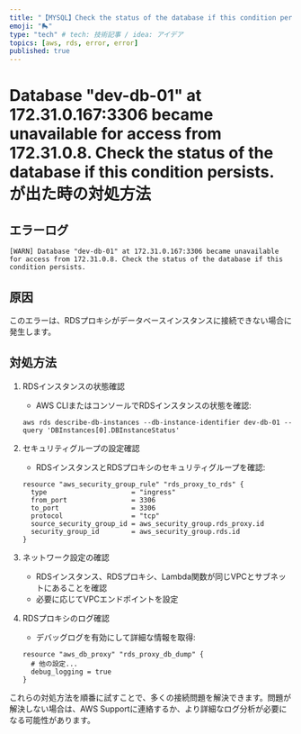 ```yaml
---
title: "【MYSQL】Check the status of the database if this condition persists が出る"
emoji: "🛼"
type: "tech" # tech: 技術記事 / idea: アイデア
topics: [aws, rds, error, error]
published: true
---
```


# Database "dev-db-01" at 172.31.0.167:3306 became unavailable for access from 172.31.0.8. Check the status of the database if this condition persists. が出た時の対処方法

## エラーログ
```
[WARN] Database "dev-db-01" at 172.31.0.167:3306 became unavailable for access from 172.31.0.8. Check the status of the database if this condition persists.
```

## 原因
このエラーは、RDSプロキシがデータベースインスタンスに接続できない場合に発生します。

## 対処方法
1. RDSインスタンスの状態確認
   - AWS CLIまたはコンソールでRDSインスタンスの状態を確認:
   ```
   aws rds describe-db-instances --db-instance-identifier dev-db-01 --query 'DBInstances[0].DBInstanceStatus'
   ```

2. セキュリティグループの設定確認
   - RDSインスタンスとRDSプロキシのセキュリティグループを確認:
   ```
   resource "aws_security_group_rule" "rds_proxy_to_rds" {
     type                     = "ingress"
     from_port                = 3306
     to_port                  = 3306
     protocol                 = "tcp"
     source_security_group_id = aws_security_group.rds_proxy.id
     security_group_id        = aws_security_group.rds.id
   }
   ```

3. ネットワーク設定の確認
   - RDSインスタンス、RDSプロキシ、Lambda関数が同じVPCとサブネットにあることを確認
   - 必要に応じてVPCエンドポイントを設定

4. RDSプロキシのログ確認
   - デバッグログを有効にして詳細な情報を取得:
   ```
   resource "aws_db_proxy" "rds_proxy_db_dump" {
     # 他の設定...
     debug_logging = true
   }
   ```

これらの対処方法を順番に試すことで、多くの接続問題を解決できます。問題が解決しない場合は、AWS Supportに連絡するか、より詳細なログ分析が必要になる可能性があります。